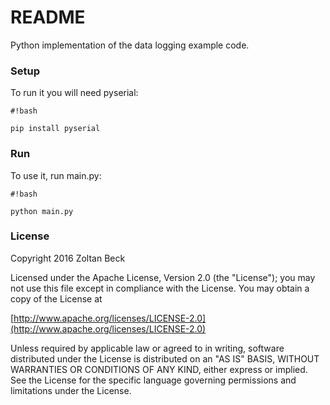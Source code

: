 # README #

Python implementation of the data logging example code.

### Setup ###

To run it you will need pyserial:

```
#!bash

pip install pyserial
```

### Run ###
To use it, run main.py:

```
#!bash

python main.py
```

### License ###
Copyright 2016 Zoltan Beck

Licensed under the Apache License, Version 2.0 (the "License");
you may not use this file except in compliance with the License.
You may obtain a copy of the License at

[http://www.apache.org/licenses/LICENSE-2.0](http://www.apache.org/licenses/LICENSE-2.0)

Unless required by applicable law or agreed to in writing, software
distributed under the License is distributed on an "AS IS" BASIS,
WITHOUT WARRANTIES OR CONDITIONS OF ANY KIND, either express or implied.
See the License for the specific language governing permissions and
limitations under the License.